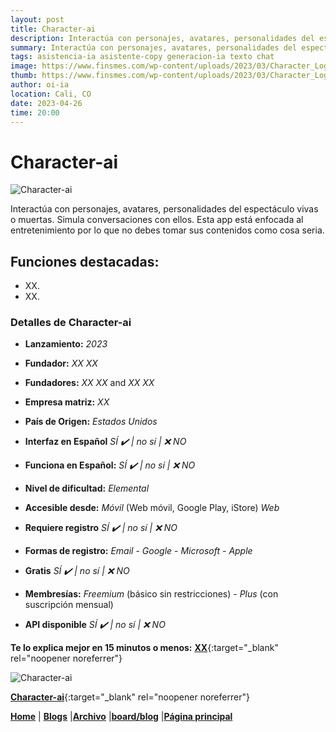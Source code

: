 ```yaml
---
layout: post
title: Character-ai
description: Interactúa con personajes, avatares, personalidades del espectáculo vivas o muertas.
summary: Interactúa con personajes, avatares, personalidades del espectáculo vivas o muertas. Simula conversaciones con ellos. Esta app está enfocada al entretenimiento por lo que no debes tomar sus contenidos como cosa seria.
tags: asistencia-ia asistente-copy generacion-ia texto chat
image: https://www.finsmes.com/wp-content/uploads/2023/03/Character_Logo.jpeg
thumb: https://www.finsmes.com/wp-content/uploads/2023/03/Character_Logo.jpeg
author: oi-ia
location: Cali, CO
date: 2023-04-26
time: 20:00
---
```


# Character-ai

![Character-ai](https://www.finsmes.com/wp-content/uploads/2023/03/Character_Logo.jpeg)

Interactúa con personajes, avatares, personalidades del espectáculo vivas o muertas. Simula conversaciones con ellos. Esta app está enfocada al entretenimiento por lo que no debes tomar sus contenidos como cosa seria.

## Funciones destacadas:

- XX.
- XX.

### Detalles de Character-ai

- **Lanzamiento:**
  _2023_

- **Fundador:**
  _XX XX_
- **Fundadores:**
  _XX XX_ and _XX XX_

- **Empresa matriz:**
  _XX_

- **País de Origen:**
  _Estados Unidos_

- **Interfaz en Español**
  _SÍ ✔️ | no_
  _sí | ❌ NO_

- **Funciona en Español:**
  _SÍ ✔️ | no_
  _sí | ❌ NO_

- **Nivel de dificultad:**
  _Elemental_

- **Accesible desde:**
  _Móvil_ (Web móvil, Google Play, iStore)
  _Web_

- **Requiere registro**
  _SÍ ✔️ | no_
  _sí | ❌ NO_

- **Formas de registro:**
  _Email_ - _Google_ - _Microsoft_ - _Apple_

- **Gratis**
  _SÍ ✔️ | no_
  _sí | ❌ NO_

- **Membresías:**
  _Freemium_ (básico sin restricciones) - _Plus_ (con suscripción mensual)

- **API disponible**
  _SÍ ✔️ | no_
  _sí | ❌ NO_

**Te lo explica mejor en 15 minutos o menos:**
[**XX**](https://www.youtube.com/watch?v=xx){:target="\_blank" rel="noopener noreferrer"}

![Character-ai](https://www.finsmes.com/wp-content/uploads/2023/03/Character_Logo.jpeg)

[**Character-ai**](https://beta.character.ai/){:target="\_blank" rel="noopener noreferrer"}

[**Home**](https://lucfreelance.github.io/board/) | [**Blogs**](https://oportunidadesilimitadas.com/blogs/_site/index.html) |[**Archivo**](https://lucfreelance.github.io/board/archive/) |[**board/blog**](https://lucfreelance.github.io/board/blog/) |[**Página principal**](https://oportunidadesilimitadas.com)
